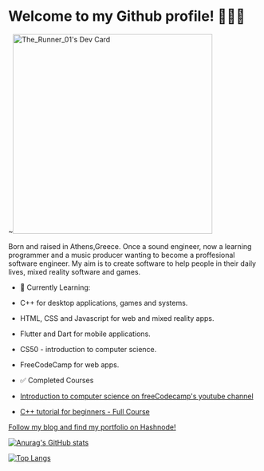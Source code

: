 # Welcome to my Github profile! 👋👋👋

~<a href="https://app.daily.dev/RunnerDigital"><img src="https://api.daily.dev/devcards/623f17b602b94cb8b0f97d4e004af587.png?r=4wq" width="400" alt="The_Runner_01's Dev Card"/></a>

Born and raised in Athens,Greece. Once a sound engineer, now a learning programmer and a music producer wanting to become a proffesional software engineer. My aim is to create software to help people in their daily lives, mixed reality software and games. 

- 📘 Currently Learning:
- C++ for desktop applications, games and systems.
- HTML, CSS and Javascript for web and mixed reality apps.
- Flutter and Dart for mobile applications.
- CS50 - introduction to computer science.
- FreeCodeCamp for web apps.

- ✅ Completed Courses
- [Introduction to computer science on freeCodecamp's youtube channel](https://www.youtube.com/watch?v=zOjov-2OZ0E&t=1s&ab_channel=freeCodeCamp.org "Link to the course")
- [C++ tutorial for beginners - Full Course](https://www.youtube.com/watch?v=vLnPwxZdW4Y&ab_channel=freeCodeCamp.org "Link to the course")

[Follow my blog and find my portfolio on Hashnode!](https://runnerdigitalcreations.hashnode.dev/ "My coding journey")

[![Anurag's GitHub stats](https://github-readme-stats.vercel.app/api?username=Chrd26&count_private=true&show_icons=true&theme=tokyonight)](https://github.com/anuraghazra/github-readme-stats)

[![Top Langs](https://github-readme-stats.vercel.app/api/top-langs/?username=Chrd26)](https://github.com/anuraghazra/github-readme-stats)
<!--
**Chrd26/Chrd26** is a ✨ _special_ ✨ repository because its `README.md` (this file) appears on your GitHub profile

Here are some ideas to get you started:

- 🔭 I’m currently working on ...
- 🌱 I’m currently learning ...
- 👯 I’m looking to collaborate on ...
- 🤔 I’m looking for help with ...
- 💬 Ask me about ...
- 📫 How to reach me: ...
- 😄 Pronouns: ...
- ⚡ Fun fact: ...
-->
